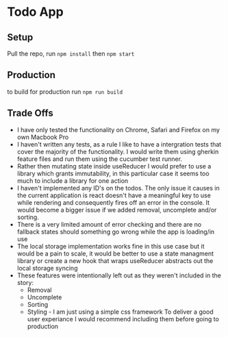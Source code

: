 # Todo App

## Setup

Pull the repo, run `npm install` then `npm start`

## Production

to build for production run `npm run build`

## Trade Offs

- I have only tested the functionality on Chrome, Safari and Firefox on my own Macbook Pro
- I haven't written any tests, as a rule I like to have a intergration tests that cover the majority of the functionality. I would write them using gherkin feature files and run them using the cucumber test runner.
- Rather then mutating state inside useReducer I would prefer to use a library which grants immutability, in this particular case it seems too much to include a library for one action
- I haven't implemented any ID's on the todos. The only issue it causes in the current application is react doesn't have a meaningful key to use while rendering and consequently fires off an error in the console. It would become a bigger issue if we added removal, uncomplete and/or sorting.
- There is a very limited amount of error checking and there are no fallback states should something go wrong while the app is loading/in use
- The local storage implementation works fine in this use case but it would be a pain to scale, it would be better to use a state managment library or create a new hook that wraps useReducer abstracts out the local storage syncing
- These features were intentionally left out as they weren't included in the story:
  - Removal
  - Uncomplete
  - Sorting
  - Styling - I am just using a simple css framework
    To deliver a good user experiance I would recommend including them before going to production
